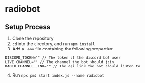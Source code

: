 # radiobot
## Setup Process
1. Clone the repository
2. `cd` into the directory, and run `npm install`
3. Add a `.env` file containing the following properties:
```env
DISCORD_TOKEN="" // The token of the discord bot user
LIVE_CHANNEL="" // The channel the bot should join
RADIO_CHANNEL_LINK="" // The api link the bot should listen to
```
4. Run `npx pm2 start index.js --name radiobot`
